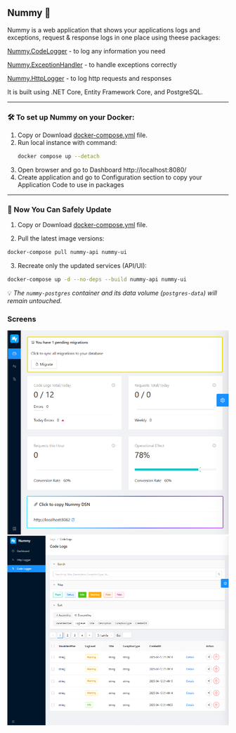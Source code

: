 ## Nummy 💎

Nummy is a web application that shows your applications logs and exceptions, request & response logs in one place using theese packages:

[Nummy.CodeLogger](https://www.nuget.org/packages/Nummy.CodeLogger) - to log any information you need

[Nummy.ExceptionHandler](https://www.nuget.org/packages/Nummy.ExceptionHandler) - to handle exceptions correctly

[Nummy.HttpLogger](https://www.nuget.org/packages/Nummy.HttpLogger) - to log http requests and responses

It is built using .NET Core, Entity Framework Core, and PostgreSQL.

---

### 🛠️ To set up Nummy on your Docker:

1. Copy or Download [docker-compose.yml](https://github.com/solarvoyager/Nummy/blob/fb5247f0b977d1d20424abc4c87f8a1c0d621bcd/docker-compose.yml) file.
2. Run local instance with command:
   ```bash
   docker compose up --detach
   ```
4. Open browser and go to Dashboard http://localhost:8080/
5. Create application and go to Configuration section to copy your Application Code to use in packages

---

### 🚀 Now You Can Safely Update

1. Copy or Download [docker-compose.yml](https://github.com/solarvoyager/Nummy/blob/fb5247f0b977d1d20424abc4c87f8a1c0d621bcd/docker-compose.yml) file.

2. Pull the latest image versions:

```bash
docker-compose pull nummy-api nummy-ui
```

3. Recreate only the updated services (API/UI):

```bash
docker-compose up -d --no-deps --build nummy-api nummy-ui
```

💡 *The `nummy-postgres` container and its data volume (`postgres-data`) will remain untouched.*

### Screens

![Dashboard](NummyUi/wwwroot/screens/dashboard.png)
![CodeLogs](NummyUi/wwwroot/screens/code_logs.png)

